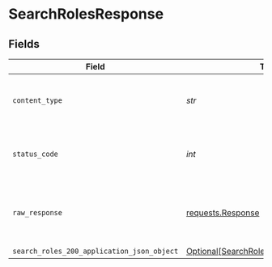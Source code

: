 # SearchRolesResponse


## Fields

| Field                                                                                               | Type                                                                                                | Required                                                                                            | Description                                                                                         |
| --------------------------------------------------------------------------------------------------- | --------------------------------------------------------------------------------------------------- | --------------------------------------------------------------------------------------------------- | --------------------------------------------------------------------------------------------------- |
| `content_type`                                                                                      | *str*                                                                                               | :heavy_check_mark:                                                                                  | HTTP response content type for this operation                                                       |
| `status_code`                                                                                       | *int*                                                                                               | :heavy_check_mark:                                                                                  | HTTP response status code for this operation                                                        |
| `raw_response`                                                                                      | [requests.Response](https://requests.readthedocs.io/en/latest/api/#requests.Response)               | :heavy_minus_sign:                                                                                  | Raw HTTP response; suitable for custom response parsing                                             |
| `search_roles_200_application_json_object`                                                          | [Optional[SearchRoles200ApplicationJSON]](../../models/operations/searchroles200applicationjson.md) | :heavy_minus_sign:                                                                                  | ok                                                                                                  |